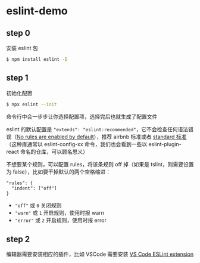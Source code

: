 # eslint-demo

## step 0

安装 eslint 包

```bash
$ npm install eslint -D
```

## step 1

初始化配置

```bash
$ npx eslint --init
```

命令行中会一步步让你选择配置项，选择完后也就生成了配置文件

eslint 的默认配置是 `"extends": "eslint:recommended"`，它不会检查任何语法错误（[No rules are enabled by default](https://eslint.org/docs/rules/)），推荐 airbnb 标准或者 [standard 标准](https://github.com/standard/eslint-config-standard)（这种库通常以 eslint-config-xx 命令，我们也会看到一些以 eslint-plugin-react 命名的仓库，可以顾名思义）

不想要某个规则，可以配置 rules，将该条规则 off 掉（如果是 tslint，则需要设置为 false），比如要干掉默认的两个空格缩进：

```
"rules": {
  "indent": ["off"]
}
```

* `"off"` 或 `0` 关闭规则
* `"warn"` 或 `1` 开启规则，使用时报 warn
* `"error"` 或 `2` 开启规则，使用时报 error

## step 2

编辑器需要安装相应的插件，比如 VSCode 需要安装 [VS Code ESLint extension](https://marketplace.visualstudio.com/items?itemName=dbaeumer.vscode-eslint)
